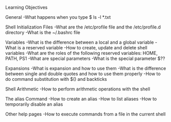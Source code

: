 Learning Objectives

General
-What happens when you type $ ls -l *.txt

Shell Initialization Files
-What are the /etc/profile file and the /etc/profile.d directory
-What is the ~/.bashrc file

Variables
-What is the difference between a local and a global variable
-What is a reserved variable
-How to create, update and delete shell variables
-What are the roles of the following reserved variables: HOME, PATH, PS1
-What are special parameters
-What is the special parameter $??

Expansions
-What is expansion and how to use them
-What is the difference between single and double quotes and how to use them properly
-How to do command substitution with $() and backticks

Shell Arithmetic
-How to perform arithmetic operations with the shell

The alias Command
-How to create an alias
-How to list aliases
-How to temporarily disable an alias

Other help pages
-How to execute commands from a file in the current shell